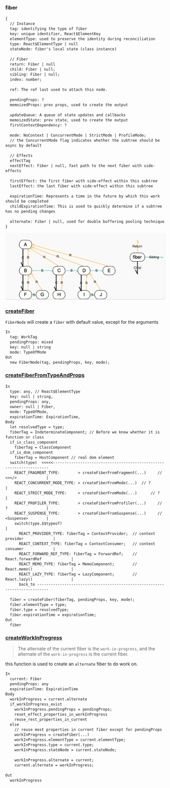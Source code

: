 ### fiber
```
{
  // Instance
  tag: identifying the type of fiber
  key: unique identifier, React$ElementKey
  elementType: used to preserve the identity during reconciliation
  type: React$ElementType | null
  stateNode: fiber's local state (class instance)

  // Fiber
  return: Fiber | null
  child: Fiber | null;
  sibling: Fiber | null;
  index: number;

  ref: The ref last used to attach this node.

  pendingProps: ?
  memoizedProps: prev props, used to create the output

  updateQueue: A queue of state updates and callbacks
  memoizedState: prev state, used to create the output
  firstContextDependency: ?

  mode: NoContext | ConcurrentMode | StrictMode | ProfileMode;
  // the ConcurrentMode flag indicates whether the subtree should be async by default

  // Effects
  effectTag
  nextEffect: Fiber | null, fast path to the next fiber with side-effects

  firstEffect: the first fiber with side-effect within this subtree
  lastEffect: the last fiber with side-effect within this subtree

  expirationTime: Represents a time in the future by which this work should be completed
  childExpirationTime: This is used to quickly determine if a subtree has no pending changes

  alternate: Fiber | null, used for double buffering pooling technique
}
```
<img src="../img/fiber.png" />

### [createFiber](https://github.com/facebook/react/blob/v16.6.3/packages/react-reconciler/src/ReactFiber.js#L287)
`FiberNode` will create a `fiber` with default value, except for the arguments
```
In
  tag: WorkTag
  pendingProps: mixed
  key: null | string
  mode: TypeOfMode
Out
  new FiberNode(tag, pendingProps, key, mode);
```

### [createFiberFromTypeAndProps](https://github.com/facebook/react/blob/v16.6.3/packages/react-reconciler/src/ReactFiber.js#L414)
```
In
  type: any, // React$ElementType
  key: null | string,
  pendingProps: any,
  owner: null | Fiber,
  mode: TypeOfMode,
  expirationTime: ExpirationTime,
Body
  let resolvedType = type;
  fiberTag = IndeterminateComponent; // Before we know whether it is function or class
  if_is_class_component
    fiberTag = ClassComponent
  if_is_dom_component
    fiberTag = HostComponent // real dom element
  switch(type)  <<<<<--------------------------------------------------------------------
    REACT_FRAGMENT_TYPE:        > createFiberFromFragment(...)     // <></>             |
    REACT_CONCURRENT_MODE_TYPE: > createFiberFromMode(...)  // ?                        |
    REACT_STRICT_MODE_TYPE:     > createFiberFromMode(...)      // ?                    |
    REACT_PROFILER_TYPE:        > createFiberFromProfiler(...)     // ?                 |
    REACT_SUSPENSE_TYPE:        > createFiberFromSuspense(...)     // <Suspense>        |
    switch(type.$$typeof)                                                               |
      REACT_PROVIDER_TYPE: fiberTag = ContextProvider;  // context provider             |
      REACT_CONTEXT_TYPE: fiberTag = ContextConsumer;   // context consumer             |
      REACT_FORWARD_REF_TYPE: fiberTag = ForwardRef;    // React.forwardRef             |
      REACT_MEMO_TYPE: fiberTag = MemoComponent;        // React.memo()                 |
      REACT_LAZY_TYPE: fiberTag = LazyComponent;        // React.lazy()                 |
      back_to ---------------------------------------------------------------------------

  fiber = createFiber(fiberTag, pendingProps, key, mode);
  fiber.elementType = type;
  fiber.type = resolvedType;
  fiber.expirationTime = expirationTime;
Out
  fiber
```

### [createWorkInProgress](https://github.com/facebook/react/blob/v16.6.3/packages/react-reconciler/src/ReactFiber.js#L326)
> The alternate of the current fiber is the `work-in-progress`, and the alternate of the `work-in-progress` is the current fiber.

this function is used to create an `alternate` fiber to do work on.
```
In
  current: Fiber
  pendingProps: any
  expirationTime: ExpirationTime
Body
  workInProgress = current.alternate
  if_workInProgress_exist
    workInProgress.pendingProps = pendingProps;
    reset_effect_properties_in_workInProgress
    reuse_rest_properties_in_current
  else
    // reuse most properties in current fiber except for pendingProps
    workInProgress = createFiber(...)
    workInProgress.elementType = current.elementType;
    workInProgress.type = current.type;
    workInProgress.stateNode = current.stateNode;

    workInProgress.alternate = current;
    current.alternate = workInProgress;

Out
  workInProgress
```